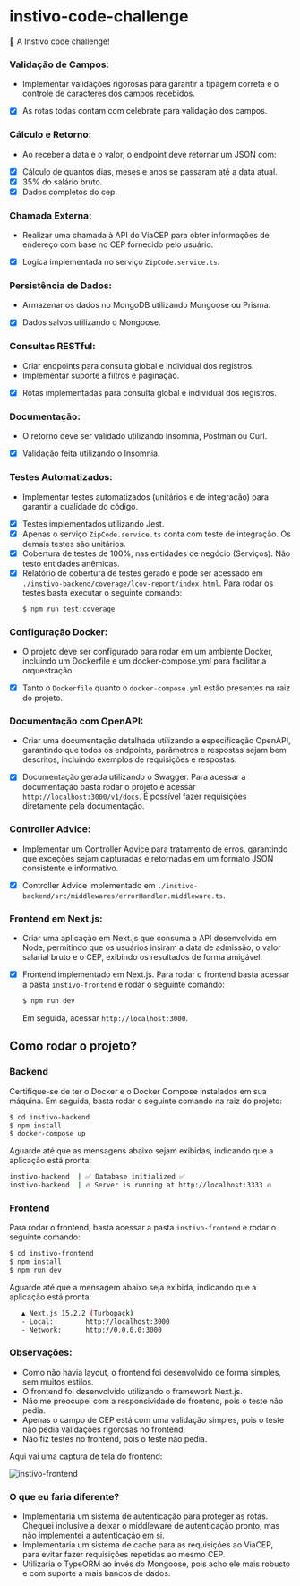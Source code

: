 # instivo-code-challenge

🎲 A Instivo code challenge!

### Validação de Campos:

* Implementar validações rigorosas para garantir a tipagem correta e o controle de caracteres dos campos recebidos.

- [x] As rotas todas contam com celebrate para validação dos campos.

### Cálculo e Retorno:

* Ao receber a data e o valor, o endpoint deve retornar um JSON com:

- [x] Cálculo de quantos dias, meses e anos se passaram até a data atual.
- [x] 35% do salário bruto.
- [x] Dados completos do cep.

### Chamada Externa:

* Realizar uma chamada à API do ViaCEP para obter informações de endereço com base no CEP fornecido pelo usuário.

- [x] Lógica implementada no serviço `ZipCode.service.ts`.

### Persistência de Dados:

- Armazenar os dados no MongoDB utilizando Mongoose ou Prisma.
- [x] Dados salvos utilizando o Mongoose.

### Consultas RESTful:

- Criar endpoints para consulta global e individual dos registros.
- Implementar suporte a filtros e paginação.
- [x] Rotas implementadas para consulta global e individual dos registros.

### Documentação:

- O retorno deve ser validado utilizando Insomnia, Postman ou Curl.
- [x] Validação feita utilizando o Insomnia.

### Testes Automatizados:

- Implementar testes automatizados (unitários e de integração) para garantir a qualidade do código.
- [x] Testes implementados utilizando Jest.
- [x] Apenas o serviço `ZipCode.service.ts` conta com teste de integração. Os demais testes são unitários.
- [x] Cobertura de testes de 100%, nas entidades de negócio (Serviços). Não testo entidades anêmicas.
- [x] Relatório de cobertura de testes gerado e pode ser acessado em
  `./instivo-backend/coverage/lcov-report/index.html`. Para rodar os testes basta executar o seguinte comando:
  ```bash
  $ npm run test:coverage
  ```

### Configuração Docker:

- O projeto deve ser configurado para rodar em um ambiente Docker, incluindo um Dockerfile e um docker-compose.yml para
  facilitar a orquestração.
- [x] Tanto o `Dockerfile` quanto o `docker-compose.yml` estão presentes na raiz do projeto.

### Documentação com OpenAPI:

- Criar uma documentação detalhada utilizando a especificação OpenAPI, garantindo que todos os endpoints,
  parâmetros e respostas sejam bem descritos, incluindo exemplos de requisições e respostas.
- [x] Documentação gerada utilizando o Swagger. Para acessar a documentação basta rodar o projeto e acessar
  `http://localhost:3000/v1/docs`. É possível fazer requisições diretamente pela documentação.

### Controller Advice:

- Implementar um Controller Advice para tratamento de erros, garantindo que exceções sejam capturadas e retornadas
  em um formato JSON consistente e informativo.
- [x] Controller Advice implementado em `./instivo-backend/src/middlewares/errorHandler.middleware.ts`.

### Frontend em Next.js:

- Criar uma aplicação em Next.js que consuma a API desenvolvida em Node, permitindo que os
  usuários insiram a data de admissão, o valor salarial bruto e o CEP, exibindo os resultados de
  forma amigável.
- [x] Frontend implementado em Next.js. Para rodar o frontend basta acessar a pasta `instivo-frontend` e rodar o
  seguinte comando:
  ```bash
  $ npm run dev
  ```
  Em seguida, acessar `http://localhost:3000`.

## Como rodar o projeto?

### Backend

Certifique-se de ter o Docker e o Docker Compose instalados em sua máquina.
Em seguida, basta rodar o seguinte comando na raiz do projeto:

```bash
$ cd instivo-backend
$ npm install
$ docker-compose up
```

Aguarde até que as mensagens abaixo sejam exibidas, indicando que a aplicação está pronta:

```bash
instivo-backend  | ✅ Database initialized ✅
instivo-backend  | 🔥 Server is running at http://localhost:3333 🔥
```

### Frontend

Para rodar o frontend, basta acessar a pasta `instivo-frontend` e rodar o seguinte comando:

```bash
$ cd instivo-frontend
$ npm install
$ npm run dev
```

Aguarde até que a mensagem abaixo seja exibida, indicando que a aplicação está pronta:

```bash
   ▲ Next.js 15.2.2 (Turbopack)
   - Local:        http://localhost:3000
   - Network:      http://0.0.0.0:3000
```

### Observações:

- Como não havia layout, o frontend foi desenvolvido de forma simples, sem muitos estilos.
- O frontend foi desenvolvido utilizando o framework Next.js.
- Não me preocupei com a responsividade do frontend, pois o teste não pedia.
- Apenas o campo de CEP está com uma validação simples, pois o teste não pedia validações rigorosas no frontend.
- Não fiz testes no frontend, pois o teste não pedia.

Aqui vai uma captura de tela do frontend:

![instivo-frontend](/instivo-frontend/public/img.png)

### O que eu faria diferente?

- Implementaria um sistema de autenticação para proteger as rotas. Cheguei inclusive a deixar o middleware de autenticação
  pronto, mas não implementei a autenticação em si.
- Implementaria um sistema de cache para as requisições ao ViaCEP, para evitar fazer requisições repetidas ao mesmo CEP.
- Utilizaria o TypeORM ao invés do Mongoose, pois acho ele mais robusto e com suporte a mais bancos de dados.
